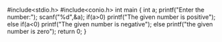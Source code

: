 #include<stdio.h>
#include<conio.h>
int main
{
int a;
printf("Enter the number:");
scanf("%d",&a);
if(a>0)
printf("The given number is positive");
else if(a<0)
printf("The given number is negative");
else
printf("the given number is zero");
return 0;
}

